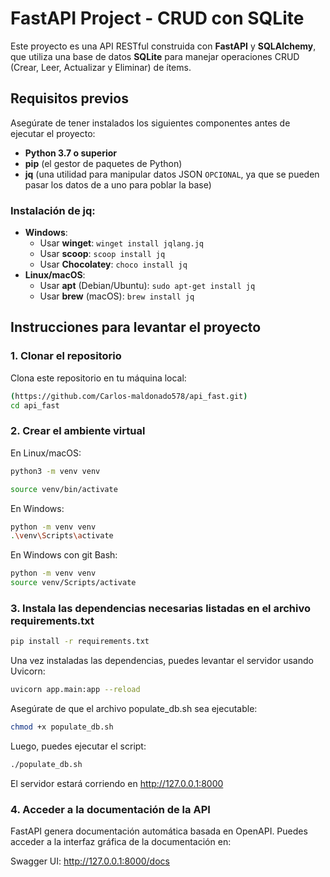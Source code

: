 # FastAPI Project - CRUD con SQLite

Este proyecto es una API RESTful construida con **FastAPI** y **SQLAlchemy**, que utiliza una base de datos **SQLite** para manejar operaciones CRUD (Crear, Leer, Actualizar y Eliminar) de ítems.

## Requisitos previos

Asegúrate de tener instalados los siguientes componentes antes de ejecutar el proyecto:

- **Python 3.7 o superior**
- **pip** (el gestor de paquetes de Python)
- **jq** (una utilidad para manipular datos JSON `OPCIONAL`, ya que se pueden pasar los datos de a uno para poblar la base)

### Instalación de **jq**:
- **Windows**:
  - Usar **winget**: `winget install jqlang.jq`
  - Usar **scoop**: `scoop install jq`
  - Usar **Chocolatey**: `choco install jq`
- **Linux/macOS**:
  - Usar **apt** (Debian/Ubuntu): `sudo apt-get install jq`
  - Usar **brew** (macOS): `brew install jq`

## Instrucciones para levantar el proyecto

### 1. Clonar el repositorio

Clona este repositorio en tu máquina local:

```bash
(https://github.com/Carlos-maldonado578/api_fast.git)
cd api_fast
```

### 2. Crear el ambiente virtual

En Linux/macOS:
```bash
python3 -m venv venv
```
```bash
source venv/bin/activate
```

En Windows:
```bash
python -m venv venv
.\venv\Scripts\activate
```
En Windows con git Bash:
```bash
python -m venv venv
source venv/Scripts/activate
```

### 3. Instala las dependencias necesarias listadas en el archivo requirements.txt
```bash
pip install -r requirements.txt
```
Una vez instaladas las dependencias, puedes levantar el servidor usando Uvicorn:
```bash
uvicorn app.main:app --reload
```

Asegúrate de que el archivo populate_db.sh sea ejecutable:
```bash
chmod +x populate_db.sh
```

Luego, puedes ejecutar el script:
```bash
./populate_db.sh
```

El servidor estará corriendo en http://127.0.0.1:8000

### 4. Acceder a la documentación de la API

FastAPI genera documentación automática basada en OpenAPI. Puedes acceder a la interfaz gráfica de la documentación en:

Swagger UI: http://127.0.0.1:8000/docs
